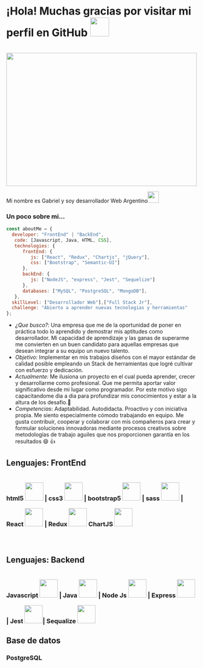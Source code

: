 <h1> ¡Hola! Muchas gracias por visitar mi perfil en GitHub <img src="https://media.giphy.com/media/mGcNjsfWAjY5AEZNw6/giphy.gif" width="50"></h1>
  <dl>
  <br>
    <img style='width: 100%; height: 22rem' src='https://www.enter.co/wp-content/uploads/2021/02/4401280-768x432.jpg'/>
  </dl>
<p>Mi nombre es Gabriel y soy desarrollador Web Argentino<img src="https://media.giphy.com/media/WUlplcMpOCEmTGBtBW/giphy.gif" width="30"> 
</em></p>

### Un poco sobre mi...  

```javascript
const aboutMe = {
  developer: "FrontEnd" | "BackEnd",
   code: [Javascript, Java, HTML, CSS],
   technologies: {
      frontEnd: {
         js: ["React", "Redux", "Chartjs", "jQuery"],
         css: ["Bootstrap", "Semantic-UI"]
      },
      backEnd: {
         js: ["NodeJS", "express", "Jest", "Sequelize"]
      },
      databases: ["MySQL", "PostgreSQL", "MongoDB"],
   },
  skillLevel: ["Desarrollador Web"],["Full Stack Jr"],
  challenge: "Abierto a aprender nuevas tecnologias y herramientas"
};
```
- *¿Que busco?*: Una empresa que me de la oportunidad de poner en práctica todo lo aprendido y demostrar mis aptitudes como desarrollador. Mi capacidad de aprendizaje y las ganas de superarme me convierten en un buen candidato para aquellas empresas que desean integrar a su equipo un nuevo talento.
- *Objetivo:* Implementar en mis trabajos diseños con el mayor estándar de calidad posible empleando un Stack de herramientas que logré cultivar con esfuerzo y dedicación.
- *Actualmente:* Me ilusiona un proyecto en el cual pueda aprender, crecer y desarrollarme como profesional. Que me permita aportar valor significativo desde mi lugar como programador. Por este motivo sigo capacitandome dia a dia para profundizar mis conocimientos y estar a la altura de los desafio.💪 
- *Competencias*: Adaptabilidad. Autodidacta. Proactivo y con iniciativa propia. Me siento especialmente cómodo trabajando en equipo. Me gusta contribuir, cooperar y colaborar con mis compañeros para crear y formular soluciones innovadoras mediante procesos creativos sobre metodologías de trabajo aguiles que nos proporcionen garantía en los resultados 😄 👍
    
<h2><strong>Lenguajes: FrontEnd<strong></h2>
    <h3>
    html5 <img style='width: 3rem; height: 3rem; margin-top: 1rem' src="https://upload.wikimedia.org/wikipedia/commons/thumb/3/38/HTML5_Badge.svg/600px-HTML5_Badge.svg.png"/> |
    css3 <img <img style='width: 3rem; height: 3rem; margin-top: 1rem' src="https://cdn4.iconfinder.com/data/icons/social-media-logos-6/512/121-css3-512.png"/> |
    bootstrap5 <img <img style='width: 3rem; height: 3rem; margin-top: 1rem' src="https://upload.wikimedia.org/wikipedia/commons/thumb/b/b2/Bootstrap_logo.svg/1024px-Bootstrap_logo.svg.png"/> |
    sass <img <img style='width: 3rem; height: 3rem; margin-top: 1rem' src="https://upload.wikimedia.org/wikipedia/commons/thumb/9/96/Sass_Logo_Color.svg/1280px-Sass_Logo_Color.svg.png"/> | 
    React <img <img style='width: 3rem; height: 3rem; margin-top: 1rem' src="https://upload.wikimedia.org/wikipedia/commons/thumb/4/47/React.svg/1200px-React.svg.png"/> | 
    Redux <img <img style='width: 3rem; height: 3rem; margin-top: 1rem' src="https://res.cloudinary.com/druj3xeao/image/upload/v1635267893/readme/pngwing.com_2_jzoj50.png"/>
    ChartJS <img <img style='width: 3rem; height: 3rem; margin-top: 1rem' src="https://www.chartjs.org/img/chartjs-logo.svg"/>
    <h3> 
    <br>
<h2><strong>Lenguajes: Backend<strong></h2>        
    <h3>  
    Javascript <img style='width: 3rem; height: 3rem; margin-top: 1rem' src="https://cdn.pixabay.com/photo/2015/04/23/17/41/javascript-736400_960_720.png"/>  |
    Java <img style='width: 3rem; height: 3rem; margin-top: 1rem' src="https://upload.wikimedia.org/wikipedia/commons/2/26/Java.png"/> |      
    Node Js <img style='width: 3rem; height: 3rem; margin-top: 1rem' src="https://res.cloudinary.com/druj3xeao/image/upload/v1635268343/readme/pngwing.com_9_nptorj.png"/> |
    Express <img <img style='width: 3rem; height: 3rem; margin-top: 1rem' src="https://res.cloudinary.com/druj3xeao/image/upload/v1635268180/readme/pngwing.com_5_mtcqjs.png"/> |
    Jest <img <img style='width: 3rem; height: 3rem; margin-top: 1rem' src="https://seeklogo.com/images/J/jest-logo-F9901EBBF7-seeklogo.com.png"/>|
    Sequalize <img <img style='width: 3rem; height: 3rem; margin-top: 1rem' src="https://seekvectors.com/files/download/Sequelize-01.png"
    <h3>
    <br>  
<h2><strong>Base de datos<strong></h2>
    <h3>
    PostgreSQL <img <img styl
